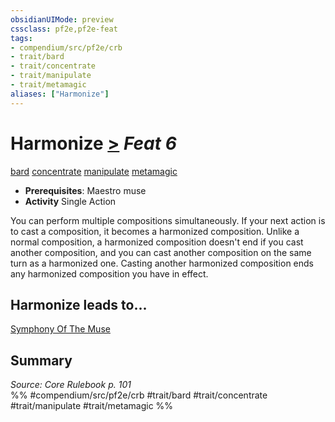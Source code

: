 ```yaml
---
obsidianUIMode: preview
cssclass: pf2e,pf2e-feat
tags:
- compendium/src/pf2e/crb
- trait/bard
- trait/concentrate
- trait/manipulate
- trait/metamagic
aliases: ["Harmonize"]
---
```

# Harmonize  [>](rules/core-rulebook/chapter-9-playing-the-game.md#Actions "Single Action") *Feat 6*  
[bard](rules/traits/bard.md)  [concentrate](rules/traits/concentrate.md)  [manipulate](rules/traits/manipulate.md)  [metamagic](rules/traits/metamagic.md)  

- **Prerequisites**: Maestro muse
- **Activity** Single Action

You can perform multiple compositions simultaneously. If your next action is to cast a composition, it becomes a harmonized composition. Unlike a normal composition, a harmonized composition doesn't end if you cast another composition, and you can cast another composition on the same turn as a harmonized one. Casting another harmonized composition ends any harmonized composition you have in effect.

## Harmonize leads to...

[Symphony Of The Muse](compendium/feats/symphony-of-the-muse.md)

## Summary

*Source: Core Rulebook p. 101*  
%% #compendium/src/pf2e/crb #trait/bard #trait/concentrate #trait/manipulate #trait/metamagic %%